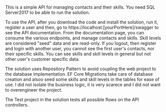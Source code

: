 This is a simple API for managing contacts and their skills. You need SQL Server2017 to be able to run the solution.

To use the API, after you download the code and install the solution, run it, register a user and then, go to https://localhost:[yourPortHere]/swagger to see the API documentation.
From the documentation page, you can consume the various endpoints, and manage contacts and skills. Skill levels are considered "seed" data and are read-only.
If you logout, then register and login with another user, you cannot see the first user's contacts, nor their specific skills. You can see skills and skill levels in general but not other user's customer specific data.

The solution uses Repository Pattern to avoid coupling the web project to the database implementation. EF Core Migrations take care of database creation and alsoo seed some skills and skill levels in the tables for ease of use.
I did not isolate the business logic, it is very scarece and I did not want to overengineer the project.

The Test project in the solution tests all possible flows on the API controllers.
